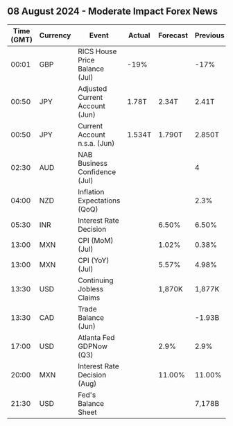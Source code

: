 ## 08 August 2024 - Moderate Impact Forex News

| Time (GMT) | Currency | Event | Actual | Forecast | Previous |
|------|----------|-------|--------|----------|----------|
| 00:01 | GBP | RICS House Price Balance (Jul) | -19% |  | -17% |
| 00:50 | JPY | Adjusted Current Account (Jun) | 1.78T | 2.34T | 2.41T |
| 00:50 | JPY | Current Account n.s.a. (Jun) | 1.534T | 1.790T | 2.850T |
| 02:30 | AUD | NAB Business Confidence (Jul) |  |  | 4 |
| 04:00 | NZD | Inflation Expectations (QoQ) |  |  | 2.3% |
| 05:30 | INR | Interest Rate Decision |  | 6.50% | 6.50% |
| 13:00 | MXN | CPI (MoM) (Jul) |  | 1.02% | 0.38% |
| 13:00 | MXN | CPI (YoY) (Jul) |  | 5.57% | 4.98% |
| 13:30 | USD | Continuing Jobless Claims |  | 1,870K | 1,877K |
| 13:30 | CAD | Trade Balance (Jun) |  |  | -1.93B |
| 17:00 | USD | Atlanta Fed GDPNow (Q3) |  | 2.9% | 2.9% |
| 20:00 | MXN | Interest Rate Decision (Aug) |  | 11.00% | 11.00% |
| 21:30 | USD | Fed's Balance Sheet |  |  | 7,178B |
